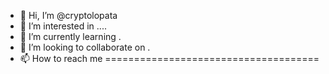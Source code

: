 - 👋 Hi, I’m @cryptolopata
- 👀 I’m interested in ....
- 🌱 I’m currently learning .
- 💞️ I’m looking to collaborate on .
- 📫 How to reach me
=====================================
